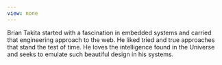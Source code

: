 ```yaml
---
view: none
---
```


Brian Takita started with a fascination in embedded systems and carried that engineering approach to the web. He liked tried and true approaches that stand the test of time. He loves the intelligence found in the Universe and seeks to emulate such beautiful design in his systems.
